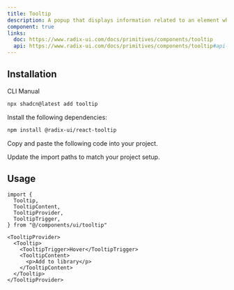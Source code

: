 ```yaml
---
title: Tooltip
description: A popup that displays information related to an element when the element receives keyboard focus or the mouse hovers over it.
component: true
links:
  doc: https://www.radix-ui.com/docs/primitives/components/tooltip
  api: https://www.radix-ui.com/docs/primitives/components/tooltip#api-reference
---
```


<ComponentPreview
  name="tooltip-demo"
  title="A tooltip with different content and positions."
  description="A tooltip with different content and positions."
/>

## Installation

<CodeTabs>

<TabsList>
  <TabsTrigger value="cli">CLI</TabsTrigger>
  <TabsTrigger value="manual">Manual</TabsTrigger>
</TabsList>
<TabsContent value="cli">

```bash
npx shadcn@latest add tooltip
```

</TabsContent>

<TabsContent value="manual">

<Steps>

<Step>Install the following dependencies:</Step>

```bash
npm install @radix-ui/react-tooltip
```

<Step>Copy and paste the following code into your project.</Step>

<ComponentSource name="tooltip" title="components/ui/tooltip.tsx" />

<Step>Update the import paths to match your project setup.</Step>

</Steps>

</TabsContent>

</CodeTabs>

## Usage

```tsx showLineNumbers
import {
  Tooltip,
  TooltipContent,
  TooltipProvider,
  TooltipTrigger,
} from "@/components/ui/tooltip"
```

```tsx showLineNumbers
<TooltipProvider>
  <Tooltip>
    <TooltipTrigger>Hover</TooltipTrigger>
    <TooltipContent>
      <p>Add to library</p>
    </TooltipContent>
  </Tooltip>
</TooltipProvider>
```
